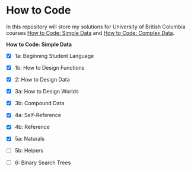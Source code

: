 # How to Code

In this repository will store my solutions for University of British Columbia courses [How to Code: Simple Data](https://www.edx.org/course/how-to-code-simple-data) and [How to Code: Complex Data](https://www.edx.org/course/how-to-code-complex-data).

**How to Code: Simple Data**
- [x] 1a: Beginning Student Language
- [x] 1b: How to Design Functions
- [x] 2: How to Design Data
- [x] 3a: How to Design Worlds
- [x] 3b: Compound Data
- [x] 4a: Self-Reference
- [x] 4b: Reference
- [x] 5a: Naturals
- [ ] 5b: Helpers
- [ ] 6: Binary Search Trees
 


